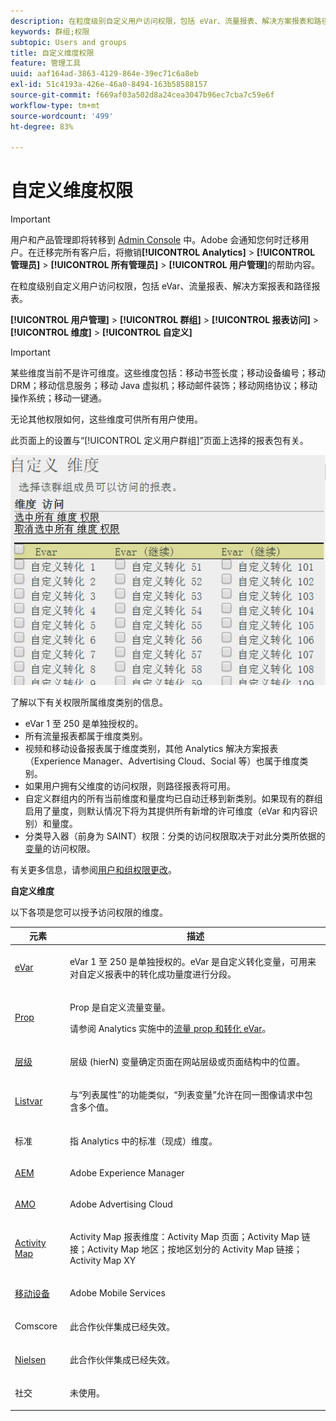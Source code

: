 ```yaml
---
description: 在粒度级别自定义用户访问权限，包括 eVar、流量报表、解决方案报表和路径报表。
keywords: 群组;权限
subtopic: Users and groups
title: 自定义维度权限
feature: 管理工具
uuid: aaf164ad-3863-4129-864e-39ec71c6a8eb
exl-id: 51c4193a-426e-46a0-8494-163b58588157
source-git-commit: f669af03a502d8a24cea3047b96ec7cba7c59e6f
workflow-type: tm+mt
source-wordcount: '499'
ht-degree: 83%

---
```


# 自定义维度权限

>[!IMPORTANT]
>
>用户和产品管理即将转移到 [Admin Console](https://helpx.adobe.com/cn/enterprise/using/admin-console.html) 中。Adobe 会通知您何时迁移用户。在迁移完所有客户后，将撤销&#x200B;**[!UICONTROL Analytics]** > **[!UICONTROL 管理员]** > **[!UICONTROL 所有管理员]** > **[!UICONTROL 用户管理]**&#x200B;的帮助内容。

在粒度级别自定义用户访问权限，包括 eVar、流量报表、解决方案报表和路径报表。

**[!UICONTROL 用户管理]** > **[!UICONTROL 群组]** > **[!UICONTROL 报表访问]** > **[!UICONTROL 维度]** > **[!UICONTROL 自定义]**

>[!IMPORTANT]
>
> 某些维度当前不是许可维度。这些维度包括：移动书签长度；移动设备编号；移动 DRM；移动信息服务；移动 Java 虚拟机；移动邮件装饰；移动网络协议；移动操作系统；移动一键通。
>
>无论其他权限如何，这些维度可供所有用户使用。

此页面上的设置与“[!UICONTROL 定义用户群组]”页面上选择的报表包有关。

![](assets/permissions-dimensions.png)

了解以下有关权限所属维度类别的信息。

* eVar 1 至 250 是单独授权的。
* 所有流量报表都属于维度类别。
* 视频和移动设备报表属于维度类别，其他 Analytics 解决方案报表（Experience Manager、Advertising Cloud、Social 等）也属于维度类别。
* 如果用户拥有父维度的访问权限，则路径报表将可用。
* 自定义群组内的所有当前维度和量度均已自动迁移到新类别。如果现有的群组启用了量度，则默认情况下将为其提供所有新增的许可维度（eVar 和内容识别）和量度。
* 分类导入器（前身为 SAINT）权限：分类的访问权限取决于对此分类所依据的[变量](https://experienceleague.adobe.com/docs/analytics/components/classifications/c-classifications.html)的访问权限。

有关更多信息，请参阅[用户和组权限更改](https://experienceleague.adobe.com/docs/analytics/admin/user-product-management/user-management/permissions-changes.html)。

**自定义维度**

以下各项是您可以授予访问权限的维度。

<table id="table_F37D74A1619A4560A5F5651E855DAF1C"> 
 <thead> 
  <tr> 
   <th colname="col1" class="entry"> 元素 </th> 
   <th colname="col2" class="entry"> 描述 </th> 
  </tr> 
 </thead>
 <tbody> 
  <tr> 
   <td colname="col1"> <p> <a href="/help/admin/admin/conversion-var-admin/conversion-var-admin.md"> eVar </a> </p> </td> 
   <td colname="col2"> <p>eVar 1 至 250 是单独授权的。eVar 是自定义转化变量，可用来对自定义报表中的转化成功量度进行分段。 </p> </td> 
  </tr> 
  <tr> 
   <td colname="col1"> <p> <a href="https://experienceleague.adobe.com/docs/analytics/implementation/vars/page-vars/evar.html"> Prop </a> </p> </td> 
   <td colname="col2"> <p>Prop 是自定义流量变量。 </p> <p>请参阅 Analytics 实施中的<a href="https://experienceleague.adobe.com/docs/analytics/implementation/vars/page-vars/evar.html">流量 prop 和转化 eVar</a>。 </p> </td> 
  </tr> 
  <tr> 
   <td colname="col1"> <p> <a href="https://experienceleague.adobe.com/docs/analytics/implementation/vars/page-vars/page-variables.html"> 层级 </a> </p> </td> 
   <td colname="col2"> <p> 层级 (hierN) 变量确定页面在网站层级或页面结构中的位置。 </p> </td> 
  </tr> 
  <tr> 
   <td colname="col1"> <p> <a href="https://experienceleague.adobe.com/docs/analytics/implementation/vars/page-vars/page-variables.html"> Listvar </a> </p> </td> 
   <td colname="col2"> <p> 与“列表属性”的功能类似，“列表变量”允许在同一图像请求中包含多个值。 </p> </td> 
  </tr> 
  <tr> 
   <td colname="col1"> <p>标准 </p> </td> 
   <td colname="col2"> <p>指 Analytics 中的标准（现成）维度。 </p> </td> 
  </tr> 
  <tr> 
   <td colname="col1"> <p> <a href="https://helpx.adobe.com/cn/support/experience-manager.html"> AEM </a> </p> </td> 
   <td colname="col2"> <p>Adobe Experience Manager </p> </td> 
  </tr> 
  <tr> 
   <td colname="col1"> <p> <a href="https://helpx.adobe.com/cn/support/advertising-cloud.html"> AMO </a> </p> </td> 
   <td colname="col2"> <p>Adobe Advertising Cloud </p> </td> 
  </tr> 
  <tr> 
   <td colname="col1"> <p> <a href="https://experienceleague.adobe.com/docs/analytics/analyze/activity-map/activity-map.html"> Activity Map </a> </p> </td> 
   <td colname="col2"> <p> Activity Map 报表维度：Activity Map 页面；Activity Map 链接；Activity Map 地区；按地区划分的 Activity Map 链接；Activity Map XY </p> </td> 
  </tr> 
  <tr> 
   <td colname="col1"> <p> <a href="https://experienceleague.adobe.com/docs/media-analytics/using/media-overview.html"> 移动设备 </a> </p> </td> 
   <td colname="col2"> <p>Adobe Mobile Services </p> </td> 
  </tr> 
  <tr> 
   <td colname="col1"> <p> Comscore </p> </td> 
   <td colname="col2"> <p>此合作伙伴集成已经失效。 </p> </td> 
  </tr> 
  <tr> 
   <td colname="col1"> <p> <a href="https://experienceleague.adobe.com/docs/media-analytics/using/media-overview.html"> Nielsen </a> </p> </td> 
   <td colname="col2"> <p>此合作伙伴集成已经失效。 </p> </td> 
  </tr> 
  <tr> 
   <td colname="col1"> <p> 社交 </p> </td> 
   <td colname="col2"> <p>未使用。 </p> </td> 
  </tr> 
 </tbody> 
</table>
